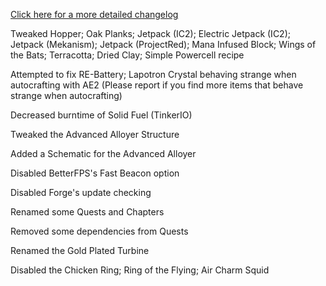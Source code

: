 [Click here for a more detailed changelog](https://github.com/Wxrlds/Technocratica/commit/36eab6d5697cfe219a804b599ec599806dd590c4)

Tweaked Hopper; Oak Planks; Jetpack (IC2); Electric Jetpack (IC2); Jetpack (Mekanism); Jetpack (ProjectRed); Mana Infused Block; Wings of the Bats; Terracotta; Dried Clay; Simple Powercell recipe

Attempted to fix RE-Battery; Lapotron Crystal behaving strange when autocrafting with AE2 (Please report if you find more items that behave strange when autocrafting)

Decreased burntime of Solid Fuel (TinkerIO)

Tweaked the Advanced Alloyer Structure

Added a Schematic for the Advanced Alloyer

Disabled BetterFPS's Fast Beacon option

Disabled Forge's update checking

Renamed some Quests and Chapters

Removed some dependencies from Quests

Renamed the Gold Plated Turbine

Disabled the Chicken Ring; Ring of the Flying; Air Charm Squid